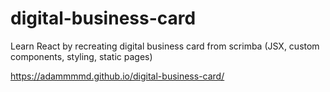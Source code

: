 # digital-business-card
Learn React by recreating digital business card from scrimba (JSX, custom components, styling, static pages)

https://adammmmd.github.io/digital-business-card/
